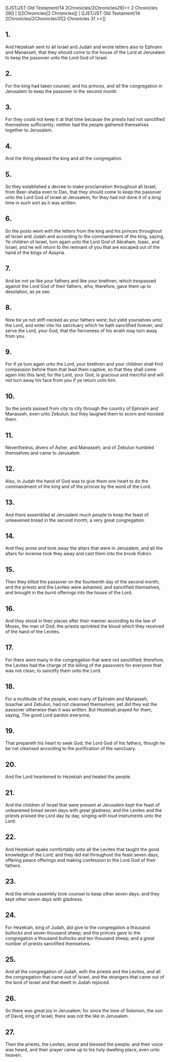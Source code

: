 [[JST/JST Old Testament/14 2Chronicles/2Chronicles29|<< 2 Chronicles 29]] | [[2Chronicles|2 Chronicles]] | [[JST/JST Old Testament/14 2Chronicles/2Chronicles31|2 Chronicles 31 >>]]
## 1.
And Hezekiah sent to all Israel and Judah and wrote letters also to Ephraim and Manasseh, that they should come to the house of the Lord at Jerusalem to keep the passover unto the Lord God of Israel.
## 2.
For the king had taken counsel, and his princes, and all the congregation in Jerusalem to keep the passover in the second month.
## 3.
For they could not keep it at that time because the priests had not sanctified themselves sufficiently; neither had the people gathered themselves together to Jerusalem.
## 4.
And the thing pleased the king and all the congregation.
## 5.
So they established a decree to make proclamation throughout all Israel, from Beer-sheba even to Dan, that they should come to keep the passover unto the Lord God of Israel at Jerusalem; for they had not done it of a long time in such sort as it was written.
## 6.
So the posts went with the letters from the king and his princes throughout all Israel and Judah and according to the commandment of the king, saying, Ye children of Israel, turn again unto the Lord God of Abraham, Isaac, and Israel, and he will return to the remnant of you that are escaped out of the hand of the kings of Assyria.
## 7.
And be not ye like your fathers and like your brethren, which trespassed against the Lord God of their fathers, who, therefore, gave them up to desolation, as ye see.
## 8.
Now be ye not stiff-necked as your fathers were; but yield yourselves unto the Lord, and enter into his sanctuary which he hath sanctified forever; and serve the Lord, your God, that the fierceness of his wrath may turn away from you.
## 9.
For if ye turn again unto the Lord, your brethren and your children shall find compassion before them that lead them captive, so that they shall come again into this land; for the Lord, your God, is gracious and merciful and will not turn away his face from you if ye return unto him.
## 10.
So the posts passed from city to city through the country of Ephraim and Manasseh, even unto Zebulun; but they laughed them to scorn and mocked them.
## 11.
Nevertheless, divers of Asher, and Manasseh, and of Zebulun humbled themselves and came to Jerusalem.
## 12.
Also, in Judah the hand of God was to give them one heart to do the commandment of the king and of the princes by the word of the Lord.
## 13.
And there assembled at Jerusalem much people to keep the feast of unleavened bread in the second month, a very great congregation.
## 14.
And they arose and took away the altars that were in Jerusalem, and all the altars for incense took they away and cast them into the brook Kidron.
## 15.
Then they killed the passover on the fourteenth day of the second month; and the priests and the Levites were ashamed, and sanctified themselves, and brought in the burnt offerings into the house of the Lord.
## 16.
And they stood in their places after their manner according to the law of Moses, the man of God; the priests sprinkled the blood which they received of the hand of the Levites.
## 17.
For there were many in the congregation that were not sanctified; therefore, the Levites had the charge of the killing of the passovers for everyone that was not clean, to sanctify them unto the Lord.
## 18.
For a multitude of the people, even many of Ephraim and Manasseh, Issachar and Zebulun, had not cleansed themselves; yet did they eat the passover otherwise than it was written. But Hezekiah prayed for them, saying, The good Lord pardon everyone,
## 19.
That prepareth his heart to seek God, the Lord God of his fathers, though he be not cleansed according to the purification of the sanctuary.
## 20.
And the Lord hearkened to Hezekiah and healed the people.
## 21.
And the children of Israel that were present at Jerusalem kept the feast of unleavened bread seven days with great gladness; and the Levites and the priests praised the Lord day by day, singing with loud instruments unto the Lord.
## 22.
And Hezekiah spake comfortably unto all the Levites that taught the good knowledge of the Lord; and they did eat throughout the feast seven days, offering peace offerings and making confession to the Lord God of their fathers.
## 23.
And the whole assembly took counsel to keep other seven days; and they kept other seven days with gladness.
## 24.
For Hezekiah, king of Judah, did give to the congregation a thousand bullocks and seven thousand sheep; and the princes gave to the congregation a thousand bullocks and ten thousand sheep; and a great number of priests sanctified themselves.
## 25.
And all the congregation of Judah, with the priests and the Levites, and all the congregation that came out of Israel, and the strangers that came out of the land of Israel and that dwelt in Judah rejoiced.
## 26.
So there was great joy in Jerusalem; for since the time of Solomon, the son of David, king of Israel, there was not the like in Jerusalem.
## 27.
Then the priests, the Levites, arose and blessed the people; and their voice was heard, and their prayer came up to his holy dwelling place, even unto heaven.

